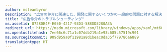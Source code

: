 ```yaml
---
author: mcleanbyron
Description: "広告の仲介に関連した、開発に関するいくつかの一般的な問題に対する解決策を以下に示します。"
title: "広告仲介のトラブルシューティング"
ms.assetid: 8728DE4F-E050-4217-93D3-588DD3280A3A
redirect_url: https://msdn.microsoft.com/library/windows/apps/xaml/mt605189.aspx
ms.openlocfilehash: 7ee66c6c71a1c07ddb219a1e93c685c57519c901
ms.sourcegitcommit: 909d859a0f11981a8d1beac0da35f779786a6889
translationtype: HT
---
```

